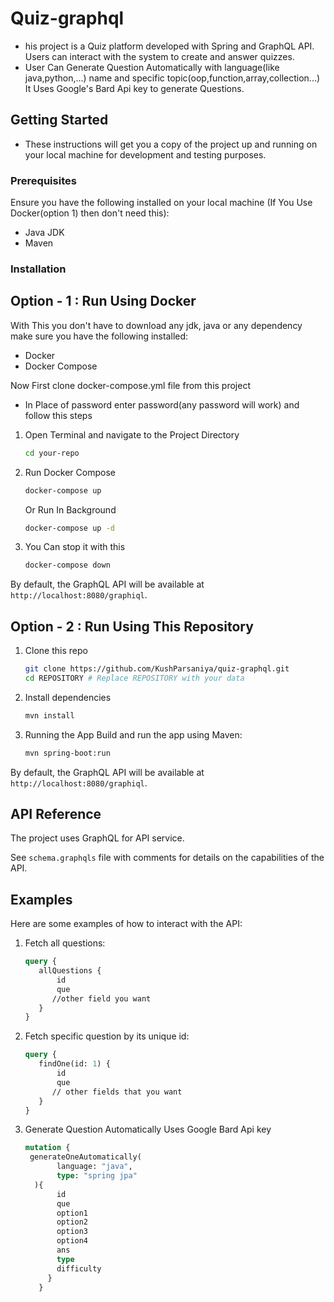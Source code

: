 # Quiz-graphql

* his project is a Quiz platform developed with Spring and GraphQL API. Users can interact with the system to create and answer quizzes.
* User Can Generate Question Automatically with language(like java,python,...) name and specific topic(oop,function,array,collection...) It Uses Google's Bard Api key to 
 generate Questions.

## Getting Started

* These instructions will get you a copy of the project up and running on your local machine for development and testing purposes.

### Prerequisites

Ensure you have the following installed on your local machine
(If You Use Docker(option 1) then don't need this):

* Java JDK
* Maven

### Installation

## Option - 1 : Run Using Docker

With This you don't have to download any jdk, java or any dependency
make sure you have the following installed:
- Docker
- Docker Compose

Now First clone docker-compose.yml file from this project
- In Place of password enter password(any password will work)
and follow this steps


1. Open Terminal and navigate to the Project Directory
   ```bash
   cd your-repo
   ```

2. Run Docker Compose
   ```bash
   docker-compose up
   ```

   Or Run In Background
   ```bash
   docker-compose up -d
   ```

3. You Can stop it with this
   ```bash
   docker-compose down
   ```
By default, the GraphQL API will be available at `http://localhost:8080/graphiql`.

## Option - 2 : Run Using This Repository

1. Clone this repo
   ```bash
   git clone https://github.com/KushParsaniya/quiz-graphql.git
   cd REPOSITORY # Replace REPOSITORY with your data
   ```

2. Install dependencies 
   ```bash
   mvn install
   ```

3. Running the App
   Build and run the app using Maven:
   ```bash
   mvn spring-boot:run
   ```

By default, the GraphQL API will be available at `http://localhost:8080/graphiql`.

## API Reference

The project uses GraphQL for API service. 

See `schema.graphqls` file with comments for details on the capabilities of the API.


## Examples 

Here are some examples of how to interact with the API:

1. Fetch all questions:
    ```graphql
    query {
       allQuestions {
           id
           que
          //other field you want
       }
    }
    ```

2. Fetch specific question by its unique id:
    ```graphql
    query {
       findOne(id: 1) {
           id
           que
          // other fields that you want
       }
    }
    ```
3. Generate Question Automatically Uses Google Bard Api key
   ```graphql
   mutation {
    generateOneAutomatically(
          language: "java",
          type: "spring jpa"
     ){
          id
          que
          option1
          option2
          option3
          option4
          ans
          type
          difficulty
        }   
      }
   ```
   
